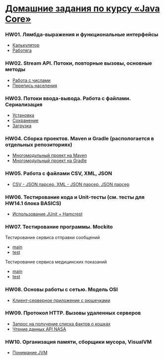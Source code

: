 # [Домашние задания по курсу «Java Core»](https://github.com/netology-code/jd-homeworks#3-%D0%B4%D0%BE%D0%BC%D0%B0%D1%88%D0%BD%D0%B8%D0%B5-%D0%B7%D0%B0%D0%B4%D0%B0%D0%BD%D0%B8%D1%8F-%D0%BF%D0%BE-%D0%BA%D1%83%D1%80%D1%81%D1%83-java-core)

### HW01. Лямбда-выражения и функциональные интерфейсы
* [Калькулятор](homework01/task1)
* [Работяга](homework01/task2)

### HW02. Stream API. Потоки, повторные вызовы, основные методы
* [Работа с числами](homework02/task1)
* [Перепись населения](homework02/task2)

### HW03. Потоки ввода-вывода. Работа с файлами. Сериализация
* [Установка](homework03/task1)
* [Сохранение](homework03/task2)
* [Загрузка](homework03/task3)

### HW04. Сборка проектов. Maven и Gradle (распологается в отдельных репозиториях)
* [Многомодульный проект на Maven](https://github.com/frepingod/netology-core-hw4.1-maven)
* [Многомодульный проект на Gradle](https://github.com/frepingod/netology-core-hw4.2-gradle)

### HW05. Работа с файлами CSV, XML, JSON
* [CSV - JSON парсер. XML - JSON парсер. JSON парсер](homework05)

### HW06. Тестирование кода и Unit-тесты (см. тесты для HW14.1 блока BASICS)
* [Использование JUnit + Hamcrest](https://github.com/frepingod/netology-java/blob/main/src/test/java/ru/netology/basics/homework14/task1/ContactsTest.java)

### HW07. Тестирование программы. Mockito
Тестирование сервиса отправки сообщений
* [main](homework07/task1)
* [test](https://github.com/frepingod/netology-java/blob/main/src/test/java/ru/netology/core/homework07/task1)

Тестирование сервиса медицинских показаний
* [main](homework07/task2)
* [test](https://github.com/frepingod/netology-java/blob/main/src/test/java/ru/netology/core/homework07/task2/service/medical/MedicalServiceImplTest.java)

### HW08. Основы работы с сетью. Модель OSI
* [Клиент-серверное приложение с рюшечками](homework08)

### HW09. Протокол HTTP. Вызовы удаленных серверов
* [Запрос на получение списка фактов о кошках](homework09/task1)
* [Чтение данных API NASA](homework09/task2)

### HW10. Организация памяти, сборщики мусора, VisualVM
* [Понимание JVM](homework10)